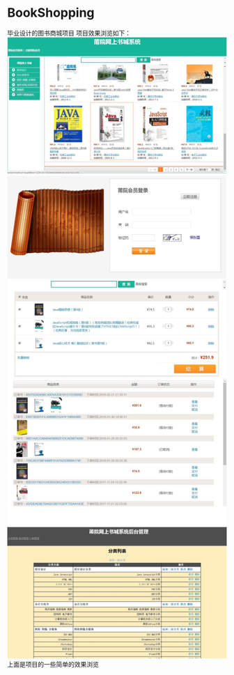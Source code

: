 # BookShopping
毕业设计的图书商城项目
项目效果浏览如下：
![image](https://github.com/allgrowup/BookShopping/blob/master/image/%E9%A6%96%E9%A1%B5.jpg)
![image](https://github.com/allgrowup/BookShopping/blob/master/image/%E7%99%BB%E5%85%A5.jpg)
![image](https://github.com/allgrowup/BookShopping/blob/master/image/%E8%B4%AD%E7%89%A9%E8%BD%A6.jpg)
![image](
https://github.com/allgrowup/BookShopping/blob/master/image/%E8%AE%A2%E5%8D%95%E7%AE%A1%E7%90%86.jpg)
![image](
https://github.com/allgrowup/BookShopping/blob/master/image/%E5%9B%BE%E4%B9%A6%E5%88%86%E7%B1%BB%E7%AE%A1%E7%90%86.jpg
)
上面是项目的一些简单的效果浏览
